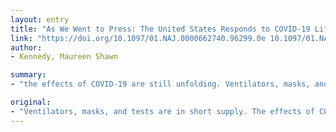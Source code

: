 ```yaml
---
layout: entry
title: "As We Went to Press: The United States Responds to COVID-19 Life, Interrupted"
link: "https://doi.org/10.1097/01.NAJ.0000662740.96299.0e 10.1097/01.NAJ.0000662716.18546.d0"
author:
- Kennedy, Maureen Shawn

summary:
- "the effects of COVID-19 are still unfolding. Ventilators, masks, and tests are still in short supply. The effects of the COVD-19 have been unfolding.. 'COVID19' is still revealing the effects. It is not clear if it's a sign of a COVID-19.. It's not clear how the effects are unfolding in the future. the effects have been deteriorating over the past few years. COV-19 is still unfolded in the s are still. A total of ventilators and masks are not."

original:
- "Ventilators, masks, and tests are in short supply. The effects of COVID-19 are still unfolding."
---
```


